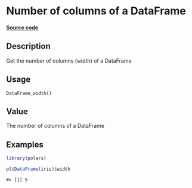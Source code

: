 

# Number of columns of a DataFrame

[**Source code**](https://github.com/pola-rs/r-polars/tree/f1aede4d7d7f090c98651365a4120a8232503a4d/R/dataframe__frame.R#L457)

## Description

Get the number of columns (width) of a DataFrame

## Usage

<pre><code class='language-R'>DataFrame_width()
</code></pre>

## Value

The number of columns of a DataFrame

## Examples

``` r
library(polars)

pl$DataFrame(iris)$width
```

    #> [1] 5
